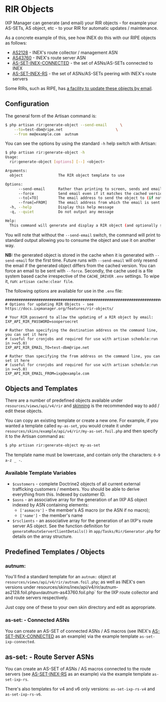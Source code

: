 # RIR Objects

IXP Manager can generate (and email) your RIR objects - for example your AS-SETs, AS object, etc - to your RIR for automatic updates / maintenance.

As a concrete example of this, see how INEX do this with our RIPE objects as follows:

* [AS2128](https://apps.db.ripe.net/db-web-ui/#/lookup?source=ripe&key=AS2128&type=aut-num) - INEX's route collector / management ASN
* [AS43760](https://apps.db.ripe.net/db-web-ui/#/lookup?source=ripe&key=AS43760&type=aut-num) - INEX's route server ASN
* [AS-SET-INEX-CONNECTED](https://apps.db.ripe.net/db-web-ui/#/lookup?source=ripe&key=AS-SET-INEX-CONNECTED&type=as-set) - the set of ASNs/AS-SETs connected to INEX
* [AS-SET-INEX-RS](https://apps.db.ripe.net/db-web-ui/#/lookup?source=ripe&key=AS-SET-INEX-RS&type=as-set) - the set of ASNs/AS-SETs peering with INEX's route servers

Some RIRs, such as RIPE, has [a facility to update these objects by email](https://www.ripe.net/manage-ips-and-asns/db/support/documentation/ripe-database-documentation/updating-objects-in-the-ripe-database/6-4-email-updates).

## Configuration

The general form of the Artisan command is:

```sh
$ php artisan rir:generate-object --send-email      \
    --to=test-dbm@ripe.net                        \
    --from me@example.com  autnum
```

You can see the options by using the standard `-h` help switch with Artisan:

```sh
$ php artisan rir:generate-object -h
Usage:
  rir:generate-object [options] [--] <object>

Arguments:
  object                The RIR object template to use

Options:
      --send-email      Rather than printing to screen, sends and email for updating a RIR automatically
      --force           Send email even if it matches the cached version
      --to[=TO]         The email address to send the object to (if not specified then uses IXP_API_RIR_EMAIL_TO)
      --from[=FROM]     The email address from which the email is sent (if not specified, tries IXP_API_RIR_EMAIL_FROM and then defaults to IDENTITY_EMAIL)
  -h, --help            Display this help message
  -q, --quiet           Do not output any message

Help:
  This command will generate and display a RIR object (and optionally send by email)
```

You will note that without the `--send-email` switch, the command will print to standard output allowing you to consume the object and use it on another way.

**NB:** the generated object is stored in the cache when it is generated with `--send-email` for the first time. Future runs with `--send-email` will only resend the email if the generated object differs from the cached version. You can force an email to be sent with `--force`. Secondly, the cache used is a file system based cache irrespective of the `CACHE_DRIVER` `.env` settings. To wipe it, run: `artisan cache:clear file`.

The following options are available for use in the `.env` file:

```
#######################################################################################
# Options for updating RIR Objects - see https://docs.ixpmanager.org/features/rir-objects/

# Your RIR password to allow the updating of a RIR object by email:
IXP_API_RIR_PASSWORD=soopersecret

# Rather than specifying the destination address on the command line, you can set it here
# (useful for cronjobs and required for use with artisan schedule:run in >=v5.0)
IXP_API_RIR_EMAIL_TO=test-dbm@ripe.net

# Rather than specifying the from address on the command line, you can set it here
# (useful for cronjobs and required for use with artisan schedule:run in >=v5.0)
IXP_API_RIR_EMAIL_FROM=ixp@example.com
```

## Objects and Templates

There are a number of predefined objects available under `resources/views/api/v4/rir` and [skinning](skinning.md) is the recommended way to add / edit these objects.

You can copy an existing template or create a new one. For example, if you wanted a template called `my-as-set`, you would create it under `resources/skins/example/api/v4/rir/my-as-set.foil.php` and then specify it to the Artisan command as:

```sh
$ php artisan rir:generate-object my-as-set
```

The template name must be lowercase, and contain only the characters: `0-9 a-z _ -`.

### Available Template Variables

* `$customers` - complete Doctrine2 objects of all current external trafficking customers / members. You should be able to derive everything from this. Indexed by customer ID.
* `$asns` - an associative array for the generation of an IXP AS object indexed by ASN containing elements:
  * `['asmacro']` - the member's AS macro (or the ASN if no macro);
  * `['name']` - the member's name
* `$rsclients` - an associative array for the generation of an IXP's route server AS object. See the function definition for `generateRouteServerClientDetails()` in `app/Tasks/Rir/Generator.php` for details on the array structure.

## Predefined Templates / Objects

### autnum:

You'll find a standard template for an `autnum:` object at `resources/views/api/v4/rir/autnum.foil.php`; as well as INEX's own versions under resources/skins/inex/api/v4/rir/autnum-as2128.foil.php` and `autnum-as43760.foil.php` for the IXP route collector and and route servers respectively.

Just copy one of these to your own skin directory and edit as appropriate.

### as-set: - Connected ASNs

You can create an AS-SET of connected ASNs / AS macros (see INEX's [AS-SET-INEX-CONNECTED](https://apps.db.ripe.net/db-web-ui/#/lookup?source=ripe&key=AS-SET-INEX-CONNECTED&type=as-set) as an example) via the example template `as-set-ixp-connected`.

## as-set: - Route Server ASNs

You can create an AS-SET of ASNs / AS macros connected to the route servers (see [AS-SET-INEX-RS](https://apps.db.ripe.net/db-web-ui/#/lookup?source=ripe&key=AS-SET-INEX-RS&type=as-set) as an example) via the example template `as-set-ixp-rs`.

There's also templates for v4 and v6 only versions: `as-set-ixp-rs-v4` and `as-set-ixp-rs-v6`.
